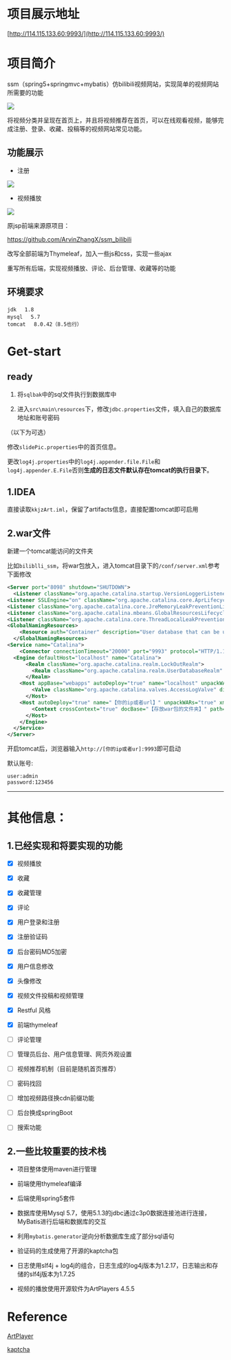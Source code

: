 # 项目展示地址

 [http://114.115.133.60:9993/](http://114.115.133.60:9993/)



# 项目简介

ssm（spring5+springmvc+mybatis）仿bilibili视频网站，实现简单的视频网站所需要的功能

![](https://img.kkjz.xyz/usr/uploads/2022/10/QQ图片20220914184321.jpg)

将视频分类并呈现在首页上，并且将视频推荐在首页，可以在线观看视频，能够完成注册、登录、收藏、投稿等的视频网站常见功能。



## 功能展示

+ 注册

![](https://img.kkjz.xyz/usr/uploads/2022/10/2022108-103949.jpg)

+ 视频播放

![](https://img.kkjz.xyz/usr/uploads/2022/10/2022108-104853.jpg)



原jsp前端来源原项目：

https://github.com/ArvinZhangX/ssm_bilibili

改写全部前端为Thymeleaf，加入一些js和css，实现一些ajax

重写所有后端，实现视频播放、评论、后台管理、收藏等的功能



## 环境要求

```
jdk 　1.8
mysql 　5.7
tomcat 　8.0.42（8.5也行）
```



# Get-start

## ready

1. 将`sqlbak`中的sql文件执行到数据库中

2. 进入`src\main\resources`下，修改`jdbc.properties`文件，填入自己的数据库地址和账号密码

（以下为可选）

修改`slidePic.properties`中的首页信息。

更改`log4j.properties`中的`log4j.appender.file.File`和`log4j.appender.E.File`否则**生成的日志文件默认存在tomcat的执行目录下**。



## 1.IDEA

直接读取`kkjzArt.iml`，保留了artifacts信息，直接配置tomcat即可启用



## 2.war文件

新建一个tomcat能访问的文件夹

比如`biliblli_ssm`，将war包放入，进入tomcat目录下的`/conf/server.xml`参考下面修改

```xml
<Server port="8098" shutdown="SHUTDOWN">
  <Listener className="org.apache.catalina.startup.VersionLoggerListener" />
<Listener SSLEngine="on" className="org.apache.catalina.core.AprLifecycleListener" />
<Listener className="org.apache.catalina.core.JreMemoryLeakPreventionListener" />
<Listener className="org.apache.catalina.mbeans.GlobalResourcesLifecycleListener" />
<Listener className="org.apache.catalina.core.ThreadLocalLeakPreventionListener" />
<GlobalNamingResources>
    <Resource auth="Container" description="User database that can be updated and saved" factory="org.apache.catalina.users.MemoryUserDatabaseFactory" name="UserDatabase" pathname="conf/tomcat-users.xml" type="org.apache.catalina.UserDatabase" />
  </GlobalNamingResources>
<Service name="Catalina">
    <Connector connectionTimeout="20000" port="9993" protocol="HTTP/1.1" redirectPort="8490" />
  <Engine defaultHost="localhost" name="Catalina">
      <Realm className="org.apache.catalina.realm.LockOutRealm">
        <Realm className="org.apache.catalina.realm.UserDatabaseRealm" resourceName="UserDatabase" />
      </Realm>
    <Host appBase="webapps" autoDeploy="true" name="localhost" unpackWARs="true">
        <Valve className="org.apache.catalina.valves.AccessLogValve" directory="logs" pattern="%h %l %u %t &quot;%r&quot; %s %b" prefix="localhost_access_log" suffix=".txt" />
      </Host>
    <Host autoDeploy="true" name="【你的ip或者url】" unpackWARs="true" xmlNamespaceAware="false" xmlValidation="false">
        <Context crossContext="true" docBase="【存放war包的文件夹】" path="" reloadable="true" />
      </Host>
    </Engine>
  </Service>
</Server>
```

开启tomcat后，浏览器输入`http://[你的ip或者ur]:9993`即可启动



默认账号:

```
user:admin
password:123456
```



------



# 其他信息：

## 1.已经实现和将要实现的功能

- [x] 视频播放

- [x] 收藏

- [x] 收藏管理

- [x] 评论

- [x] 用户登录和注册

- [x] 注册验证码

- [x] 后台密码MD5加密

- [x] 用户信息修改

- [x] 头像修改

- [x] 视频文件投稿和视频管理

- [x] Restful 风格

- [x] 前端thymeleaf

- [ ] 评论管理

- [ ] 管理员后台、用户信息管理、网页外观设置

- [ ] 视频推荐机制（目前是随机首页推荐）

- [ ] 密码找回

- [ ] 增加视频路径换cdn前缀功能

- [ ] 后台换成springBoot

- [ ] 搜索功能

  



## 2.一些比较重要的技术栈

+ 项目整体使用maven进行管理
+ 前端使用thymeleaf编译
+ 后端使用spring5套件

+ 数据库使用Mysql 5.7，使用5.1.3的jdbc通过c3p0数据连接池进行连接，MyBatis进行后端和数据库的交互
+ 利用`mybatis.generator`逆向分析数据库生成了部分sql语句
+ 验证码的生成使用了开源的kaptcha包
+ 日志使用slf4j + log4j的组合，日志生成的log4j版本为1.2.17，日志输出和存储的slf4j版本为1.7.25
+ 视频的播放使用开源软件为ArtPlayers 4.5.5



# Reference

[ArtPlayer](https://github.com/zhw2590582/ArtPlayer)

[kaptcha](https://code.google.com/archive/p/kaptcha/)
